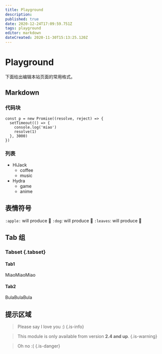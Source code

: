 ```yaml
---
title: Playground
description: 
published: true
date: 2020-12-24T17:09:59.751Z
tags: playground
editor: markdown
dateCreated: 2020-11-30T15:13:25.120Z
---
```


# Playground

下面给出编辑本站页面的常用格式。

## Markdown

### 代码块

```
const p = new Promise((resolve, reject) => {
  setTimeout(() => {
    console.log('miao')
    resolve(1)
  }, 3000)
})
```

### 列表

- HiJack
  - coffee
  - music
- Hydra
  - game
  - anime
  
## 表情符号

`:apple:` will produce :apple:
`:dog`: will produce :dog:
`:leaves`: will produce :leaves:

## Tab 组

### Tabset {.tabset}

#### Tab1
MiaoMiaoMiao

#### Tab2
BulaBulaBula

## 提示区域

> Please say I love you :)
{.is-info}

> This module is only available from version **2.4 and up**.
{.is-warning}

> Oh no :(
{.is-danger}

